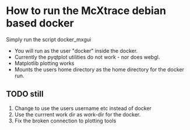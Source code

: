 # How to run the McXtrace debian based docker
Simply run the script docker_mxgui
- You will run as the user "docker" inside the docker.
- Currently the pyqtplot utilities do not work - nor does webgl.
- Matplotlib plotting works
- Mounts the users home directory as the home directory for the docker run.


## TODO still
1. Change to use the users username etc instead of docker
2. Use the currrent work dir as work-dir for the docker.
3. Fix the broken connection to plotting tools
